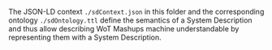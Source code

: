 The JSON-LD context `./sdContext.json` in this folder and the corresponding ontology `./sdOntology.ttl` define the semantics of a System Description and thus allow describing WoT Mashups machine understandable by representing them with a System Description.